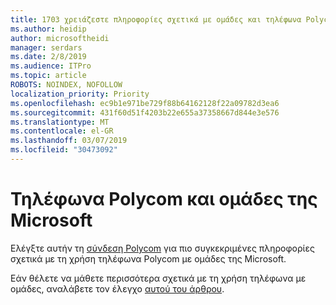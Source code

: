 ```yaml
---
title: 1703 χρειάζεστε πληροφορίες σχετικά με ομάδες και τηλέφωνα Polycom
ms.author: heidip
author: microsoftheidi
manager: serdars
ms.date: 2/8/2019
ms.audience: ITPro
ms.topic: article
ROBOTS: NOINDEX, NOFOLLOW
localization_priority: Priority
ms.openlocfilehash: ec9b1e971be729f88b64162128f22a09782d3ea6
ms.sourcegitcommit: 431f60d51f4203b22e655a37358667d844e3e576
ms.translationtype: MT
ms.contentlocale: el-GR
ms.lasthandoff: 03/07/2019
ms.locfileid: "30473092"
---
```

# <a name="polycom-phones-and-microsoft-teams"></a>Τηλέφωνα Polycom και ομάδες της Microsoft

Ελέγξτε αυτήν τη [σύνδεση Polycom](http://www.polycom.com/content/dam/polycom/common/documents/faqs/polycom-phones-and-microsoft-teams-faq-enus.pdf) για πιο συγκεκριμένες πληροφορίες σχετικά με τη χρήση τηλέφωνα Polycom με ομάδες της Microsoft.

Εάν θέλετε να μάθετε περισσότερα σχετικά με τη χρήση τηλέφωνα με ομάδες, αναλάβετε τον έλεγχο [αυτού του άρθρου](https://docs.microsoft.com/en-us/microsoftteams/phones-for-teams).
